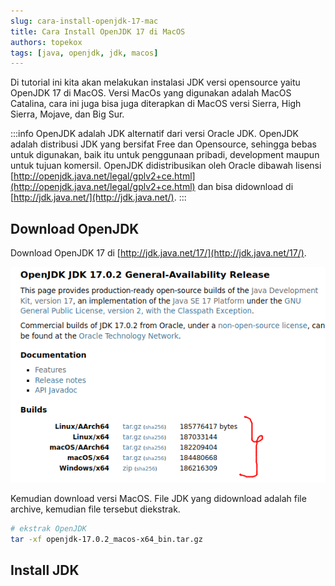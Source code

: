 ```yaml
---
slug: cara-install-openjdk-17-mac
title: Cara Install OpenJDK 17 di MacOS
authors: topekox
tags: [java, openjdk, jdk, macos]
---
```


Di tutorial ini kita akan melakukan instalasi JDK versi opensource yaitu OpenJDK 17 di MacOS. Versi MacOs yang digunakan adalah MacOS Catalina, cara ini juga bisa juga diterapkan di MacOS versi Sierra, High Sierra, Mojave, dan Big Sur.

<!--truncate-->

:::info
OpenJDK adalah JDK alternatif  dari versi Oracle JDK. OpenJDK adalah distribusi JDK yang bersifat Free dan Opensource, sehingga bebas untuk digunakan, baik itu untuk penggunaan pribadi, development maupun untuk tujuan komersil. OpenJDK didistribusikan oleh Oracle dibawah lisensi [http://openjdk.java.net/legal/gplv2+ce.html](http://openjdk.java.net/legal/gplv2+ce.html) dan bisa didownload di [http://jdk.java.net/](http://jdk.java.net/).
:::

## Download OpenJDK

Download OpenJDK 17 di [http://jdk.java.net/17/](http://jdk.java.net/17/).

![Download OpenJDK](/img/java/install-jdk-2.png "Download OpenJDK")

Kemudian download versi MacOS. File JDK yang didownload adalah file archive, kemudian file tersebut diekstrak.

```bash
# ekstrak OpenJDK
tar -xf openjdk-17.0.2_macos-x64_bin.tar.gz
```


## Install JDK
